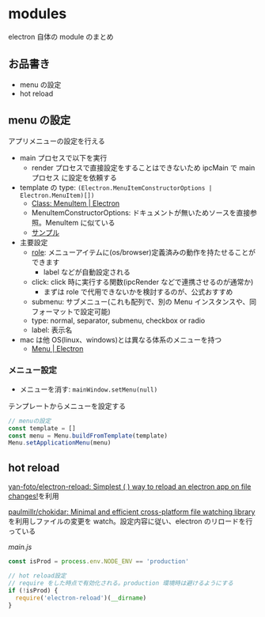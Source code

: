 # modules

electron 自体の module のまとめ

## お品書き

- menu の設定
- hot reload

## menu の設定

アプリメニューの設定を行える

- main プロセスで以下を実行
  - render プロセスで直接設定をすることはできないため ipcMain で main プロセス に設定を依頼する
- template の type: `(Electron.MenuItemConstructorOptions | Electron.MenuItem)[])`
  - [Class: MenuItem \| Electron](https://www.electronjs.org/ja/docs/latest/api/menu-item)
  - MenuItemConstructorOptions: ドキュメントが無いためソースを直接参照。MenuItem に似ている
  - [サンプル](https://www.electronjs.org/ja/docs/latest/api/menu#%E3%82%B5%E3%83%B3%E3%83%97%E3%83%AB)
- 主要設定
  - [role](https://www.electronjs.org/ja/docs/latest/api/menu-item#%E5%BD%B9%E5%89%B2-roles): メニューアイテムに(os/browser)定義済みの動作を持たせることができます
    - label などが自動設定される
  - click: click 時に実行する関数(ipcRender などで連携させるのが通常か)
    - まずは role で代用できないかを検討するのが、公式おすすめ
  - submenu: サブメニュー(これも配列で、別の Menu インスタンスや、同フォーマットで設定可能)
  - type: normal, separator, submenu, checkbox or radio
  - label: 表示名
- mac は他 OS(linux、windows)とは異なる体系のメニューを持つ
  - [Menu \| Electron](https://www.electronjs.org/ja/docs/latest/api/menu#macos-%E3%82%A2%E3%83%97%E3%83%AA%E3%82%B1%E3%83%BC%E3%82%B7%E3%83%A7%E3%83%B3%E3%83%A1%E3%83%8B%E3%83%A5%E3%83%BC%E3%81%AB%E3%81%A4%E3%81%84%E3%81%A6)

### メニュー設定

- メニューを消す: `mainWindow.setMenu(null)`

テンプレートからメニューを設定する

```js
// menuの設定
const template = []
const menu = Menu.buildFromTemplate(template)
Menu.setApplicationMenu(menu)
```

## hot reload

[yan\-foto/electron\-reload: Simplest \( \) way to reload an electron app on file changes\!](https://github.com/yan-foto/electron-reload#readme)を利用

[paulmillr/chokidar: Minimal and efficient cross\-platform file watching library](https://github.com/paulmillr/chokidar)を利用しファイルの変更を watch。設定内容に従い、electron のリロードを行っている

_main.js_

```js
const isProd = process.env.NODE_ENV == 'production'

// hot reload設定
// require をした時点で有効化される。production 環境時は避けるようにする
if (!isProd) {
  require('electron-reload')(__dirname)
}
```
